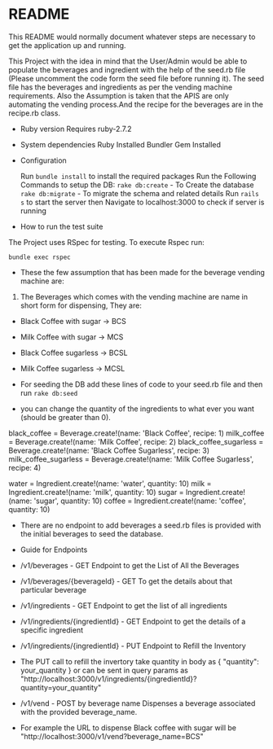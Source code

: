 # README

This README would normally document whatever steps are necessary to get the
application up and running.

This Project with the idea in mind that the User/Admin would be able to populate the beverages and ingredient with the help of the seed.rb file (Please uncomment the code form the seed file before running it). The seed file has the beverages and ingredients as per the vending machine requirements. Also the Assumption is taken that the APIS are only automating the vending process.And the recipe for the beverages are in the recipe.rb class.

- Ruby version
  Requires ruby-2.7.2
- System dependencies
  Ruby Installed
  Bundler Gem Installed

- Configuration

  Run `bundle install` to install the required packages
  Run the Following Commands to setup the DB:
  `rake db:create` - To Create the database
  `rake db:migrate` - To migrate the schema and related details
  Run `rails s` to start the server then Navigate to localhost:3000 to check if server is running

- How to run the test suite

The Project uses RSpec for testing. To execute Rspec run:

`bundle exec rspec`

- These the few assumption that has been made for the beverage vending machine are:
1. The Beverages which comes with the vending machine are name in short form for dispensing, They are:
* Black Coffee with sugar -> BCS
* Milk Coffee with sugar -> MCS
* Black Coffee sugarless -> BCSL
* Milk Coffee sugarless -> MCSL

* For seeding the DB add these lines of code to your seed.rb file and then run `rake db:seed`
* you can change the quantity of the ingredients to what ever you want (should be greater than 0).

black_coffee = Beverage.create!(name: 'Black Coffee', recipe: 1)
milk_coffee = Beverage.create!(name: 'Milk Coffee', recipe: 2)
black_coffee_sugarless = Beverage.create!(name: 'Black Coffee Sugarless', recipe: 3)
milk_coffee_sugarless = Beverage.create!(name: 'Milk Coffee Sugarless', recipe: 4)

water = Ingredient.create!(name: 'water', quantity: 10)
milk = Ingredient.create!(name: 'milk', quantity: 10)
sugar = Ingredient.create!(name: 'sugar', quantity: 10)
coffee = Ingredient.create!(name: 'coffee', quantity: 10)

- There are no endpoint to add beverages a seed.rb files is provided with the initial beverages to seed the database.

- Guide for Endpoints

* /v1/beverages - GET Endpoint to get the List of All the Beverages
* /v1/beverages/{beverageId} - GET To get the details about that particular beverage

* /v1/ingredients - GET Endpoint to get the list of all ingredients
* /v1/ingredients/{ingredientId} - GET Endpoint to get the details of a specific ingredient
* /v1/ingredients/{ingredientId} - PUT Endpoint to Refill the Inventory
* The PUT call to refill the invertory take quantity in body as { "quantity": your_quantity } or can be sent in query params as "http://localhost:3000/v1/ingredients/{ingredientId}?quantity=your_quantity"

* /v1/vend - POST by beverage name Dispenses a beverage associated with the provided beverage_name.
* For example the URL to dispense Black coffee with sugar will be "http://localhost:3000/v1/vend?beverage_name=BCS" 


